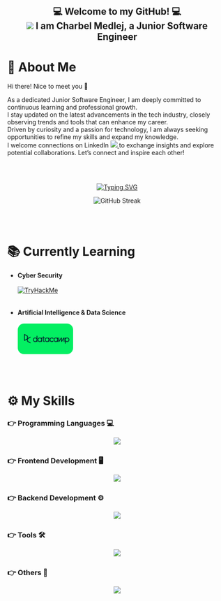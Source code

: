 <h2 align="center" font-weight="bold">
💻 Welcome to my GitHub! 💻 <br/> <img src="https://media.giphy.com/media/hvRJCLFzcasrR4ia7z/giphy.gif" width="28"> I am Charbel Medlej, a Junior Software Engineer 
</h2>

<h1>🧬 About Me</h1>
Hi there! Nice to meet you 🙂

As a dedicated Junior Software Engineer, I am deeply committed to continuous learning and professional growth.  
I stay updated on the latest advancements in the tech industry, closely observing trends and tools that can enhance my career.  
Driven by curiosity and a passion for technology, I am always seeking opportunities to refine my skills and expand my knowledge.   
I welcome connections on LinkedIn <span> <a href="https://www.linkedin.com/in/charbel-medlej"> <img src="https://skillicons.dev/icons?i=linkedin" height=20px/> </a> </span> to exchange insights and explore potential collaborations. Let’s connect and inspire each other!



<br>
</br>

<p align="center">
	<a href="https://www.linkedin.com/in/charbel-medlej">
		<img src="https://readme-typing-svg.herokuapp.com?font=Anton&weight=300&size=50&pause=1000&color=712DC8FF&random=false&width=820&height=120&lines=Junior+Software+Engineer;%F0%9F%9B%A0+Full+Stack+Developer+%F0%9F%9B%A0;Fresh+Grad%2C+Seasoned+Skills" alt="Typing SVG" />
	</a>
</p>

<p align="center">
			<img src="https://github-readme-streak-stats.herokuapp.com?user=MedlejC&theme=dark&hide_border=true&border_radius=25&exclude_days=Sun%2CSat" alt="GitHub Streak" />
 </p>

<br>
</br>

<h1>
  📚 Currently Learning
</h1>

</h1>

<ul>
  <li>
    <strong>Cyber Security</strong>
	<br></br>	  
    <a href="https://tryhackme.com/p/BlvckHawk">
      <img src="https://tryhackme-badges.s3.amazonaws.com/BlvckHawk.png" alt="TryHackMe" style="width: 200px;">
    </a>
  </li>
	<br></br>
  <li>
    <strong>Artificial Intelligence & Data Science</strong>
	  <br></br>
    <a href="https://www.datacamp.com/portfolio/CharbelMedlej">
      <img src="assets/datacamp_logo.png" alt="DataCamp" style="height: 70px;">
    </a>
  </li>
</ul>

<br></br>

<h1 font-weight="bold">
  ⚙️ My Skills  
</h1>

<h3>👉 Programming Languages 💻 </h3>
<p align="center">
   <img src="https://skillicons.dev/icons?i=java,python,javascript"/>
 </p>
 <h3>👉 Frontend Development 🖥 </h3>
<p align="center">
   <img src="https://skillicons.dev/icons?i=html,css,react"/>
 </p>
<h3>👉 Backend Development ⚙️</h3>
<p align="center">
   <img src="https://skillicons.dev/icons?i=mysql,firebase,django"/>
 </p>

 <h3>👉 Tools 🛠 </h3>
<p align="center">
   <img src="https://skillicons.dev/icons?i=docker,jenkins,grafana,prometheus,gradle,maven"/>
 </p>
 
  <h3>👉 Others 🧰️ </h3>
<p align="center">
   <img src="https://skillicons.dev/icons?i=vscode,idea,git,github,bitbucket,postman,linux"/>
 </p>
